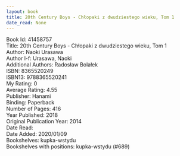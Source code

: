 ```yaml
---
layout: book
title: 20th Century Boys - Chłopaki z dwudziestego wieku, Tom 1
date_read: None
---
```


Book Id: 41458757<br />
Title: 20th Century Boys - Chłopaki z dwudziestego wieku, Tom 1<br />
Author: Naoki Urasawa<br />
Author l-f: Urasawa, Naoki<br />
Additional Authors: Radosław Bolałek<br />
ISBN: 8365520249<br />
ISBN13: 9788365520241<br />
My Rating: 0<br />
Average Rating: 4.55<br />
Publisher: Hanami<br />
Binding: Paperback<br />
Number of Pages: 416<br />
Year Published: 2018<br />
Original Publication Year: 2014<br />
Date Read: <br />
Date Added: 2020/01/09<br />
Bookshelves: kupka-wstydu<br />
Bookshelves with positions: kupka-wstydu (#689)<br />

